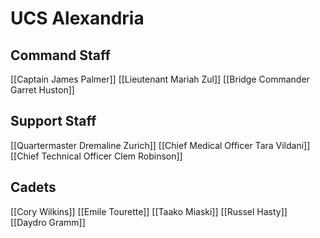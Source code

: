 # UCS Alexandria
## Command Staff
[[Captain James Palmer]]
[[Lieutenant Mariah Zul]]
[[Bridge Commander Garret Huston]]

## Support Staff

[[Quartermaster Dremaline Zurich]]
[[Chief Medical Officer Tara Vildani]]
[[Chief Technical Officer Clem Robinson]]


## Cadets

[[Cory Wilkins]]
[[Emile Tourette]]
[[Taako Miaski]]
[[Russel Hasty]]
[[Daydro Gramm]]

